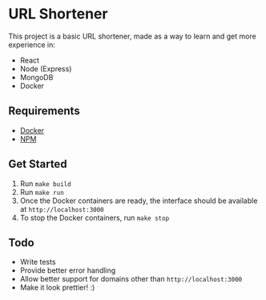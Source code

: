 # URL Shortener

This project is a basic URL shortener, made as a way to learn and get more experience in:

- React
- Node (Express)
- MongoDB
- Docker

## Requirements

- [Docker](https://www.docker.com)
- [NPM](https://www.npmjs.com)

## Get Started

1. Run `make build`
2. Run `make run`
3. Once the Docker containers are ready, the interface should be available at `http://localhost:3000`
4. To stop the Docker containers, run `make stop`

## Todo

- Write tests
- Provide better error handling
- Allow better support for domains other than `http://localhost:3000`
- Make it look prettier! :)